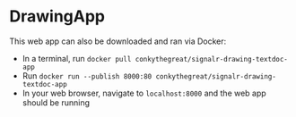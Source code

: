 # DrawingApp

This web app can also be downloaded and ran via Docker:

- In a terminal, run `docker pull conkythegreat/signalr-drawing-textdoc-app`
- Run `docker run --publish 8000:80 conkythegreat/signalr-drawing-textdoc-app`
- In your web browser, navigate to `localhost:8000` and the web app should be running